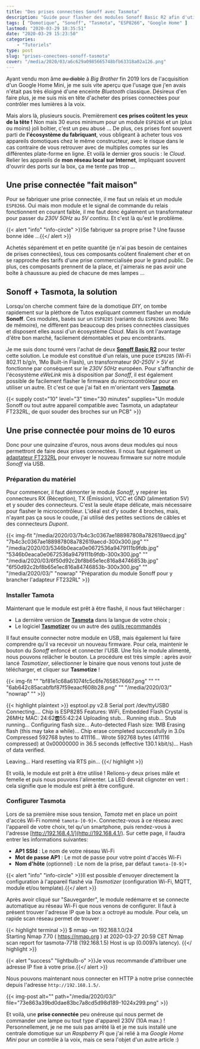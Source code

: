 ```yaml
---
title: "Des prises connectées Sonoff avec Tasmota"
description: "Guide pour flasher des modules Sonoff Basic R2 afin d'utiliser Tamota et obtenir des prises connectées à moins de 10 euros."
tags: [ "Domotique", "Sonoff", "Tasmota", "ESP8266", "Google Home" ]
lastmod: "2020-03-29 18:35:51"
date: "2020-03-29 15:23:50"
categories:
    - "Tutoriels"
type: post
slug: "prises-conectees-sonoff-tasmota"
cover: "/media/2020/03/a6c629a0985665748bfb63318a02a126.png"
---
```


Ayant vendu mon âme ~~au diable~~ à *Big Brother* fin 2019 lors de l'acquisition d'un Google Home Mini, je me suis vite aperçu que l'usage que j'en avais n'était pas très éloigné d'une enceinte *Bluetooth* classique. Désireux d'en faire plus, je me suis mis en tête d'acheter des prises connectées pour contrôler mes lumières à la voix.

<!--more-->

Mais alors là, plusieurs soucis. Premièrement **ces prises coûtent les yeux de la tête !** Non mais 30 euros minimum pour un module `ESP8266` et un (plus ou moins) joli boîtier, c'est un peu abusé ... De plus, ces prises font souvent parti de **l'écosystème du fabriquant**, vous obligeant à acheter tous vos appareils domotiques chez le même constructeur, avec le risque dans le cas contraire de vous retrouver avec de multiples comptes sur les différentes plate-forme en ligne. Et voilà le dernier gros soucis : le *Cloud*. Relier les appareils de **mon réseau local sur Internet**, impliquant souvent d'ouvrir des ports sur la box, ça me tente pas trop ...

## Une prise connectée "fait maison"

Pour se fabriquer une prise connectée, il me faut un relais et un module `ESP8266`. Oui mais mon module et le signal de commande du relais fonctionnent en courant faible, il me faut donc également un transformateur pour passer du *230V 50Hz* au *5V continu*. Et c'est là qu'est le problème.

{{< alert "info" "info-circle" >}}Se fabriquer sa propre prise ? Une fausse bonne idée ...{{</ alert >}}

Achetés séparément et en petite quantité (je n'ai pas besoin de centaines de prises connectées), tous ces composants coûtent finalement cher et on se rapproche des tarifs d'une prise commercialisée pour le grand public. De plus, ces composants prennent de la place, et j'aimerais ne pas avoir une boîte à chaussure au pied de chacune de mes lampes ...

## Sonoff + Tasmota, la solution

Lorsqu'on cherche comment faire de la domotique *DIY*, on tombe rapidement sur la pléthore de Tutos expliquant comment flasher un module **Sonoff**. Ces modules, basés sur un `ESP8285` (variante du `ESP8266` avec 1Mo de mémoire), ne diffèrent pas beaucoup des prises connectées classiques et disposent elles aussi d'un écosystème *Cloud*. Mais ils ont l'avantage d'être bon marché, facilement démontables et peu encombrants.

Je me suis donc tourné vers l'achat de deux **[Sonoff Basic R2](https://www.amazon.fr/gp/product/B082W4ZWLW/)** pour tester cette solution. Le module est constitué d'un relais, une puce `ESP8285` (Wi-Fi 802.11 b/g/n, 1Mo Built-in Flash), un transformateur *90-250V > 5V* et fonctionne par conséquent sur le *230V 50Hz* européen. Pour s'affranchir de l'écosystème *eWeLink* mis à disposition par *Sonoff*, il est également possible de facilement flasher le firmware du microcontrôleur pour en utiliser un autre. Et c'est ce que j'ai fait en m'orientant vers **[Tasmota](https://github.com/arendst/Tasmota)**.

{{< supply cost="10" level="3" time="30 minutes" supplies="Un module Sonoff ou tout autre appareil compatible avec Tasmota, un adaptateur FT232RL, de quoi souder des broches sur un PCB" >}}

## Une prise connectée pour moins de 10 euros

Donc pour une quinzaine d'euros, nous avons deux modules qui nous permettront de faire deux prises connectées. Il nous faut également un [adaptateur FT232RL](https://www.amazon.fr/gp/product/B01N9RZK6I/) pour envoyer le nouveau firmware sur notre module *Sonoff* via USB.

### Préparation du matériel

Pour commencer, il faut démonter le module *Sonoff*, y repérer les connecteurs RX (Réception), TX (Émission), VCC et GND (alimentation 5V) et y souder des connecteurs. C'est la seule étape délicate, mais nécessaire pour flasher le microcontrôleur. L'idéal est d'y souder 4 broches, mais, n'ayant pas ça sous le coude, j'ai utilisé des petites sections de câbles et des connecteurs *Dupont*.

{{< img-fit
    "/media/2020/03/7b4c3c0367ae188987808a782619aecd.jpg" "7b4c3c0367ae188987808a782619aecd-300x300.jpg" ""
    "/media/2020/03/5346b0eaca0e0672536a9479111b9fdb.jpg" "5346b0eaca0e0672536a9479111b9fdb-300x300.jpg" ""
    "/media/2020/03/6f50d92c2bf8b65e1ec816a84746853b.jpg" "6f50d92c2bf8b65e1ec816a84746853b-300x300.jpg" ""
    "/media/2020/03/" "nowrap" "Préparation du module Sonoff pour y brancher l'adapteur FT232RL" >}}

### Installer Tamota

Maintenant que le module est prêt à être flashé, il nous faut télécharger :

- La dernière version de **[Tasmota](https://github.com/arendst/Tasmota/releases)** dans la langue de votre choix ;
- Le logiciel **[Tasmotizer](https://github.com/tasmota/tasmotizer/releases)** ou un autre des [outils recommandés](https://tasmota.github.io/docs/#/installation/Flashing)

Il faut ensuite connecter notre module en USB, mais également lui faire comprendre qu'il va recevoir un nouveau firmware. Pour cela, maintenir le bouton du *Sonoff* enfoncé et connecter l'USB. Une fois le module alimenté, nous pouvons relâcher le bouton. La procédure est très simple : après avoir lancé *Tasmotizer*, sélectionner le binaire que nous venons tout juste de télécharger, et cliquer sur **Tasmotize** !

{{< img-fit
    "" "bf81e1c68a61074fc5c6fe7658576667.png" ""
    "" "6ab642c85acabfbf87f59eaacf608b28.png" ""
    "/media/2020/03/" "nowrap" "" >}}

{{< highlight plaintext >}}
esptool.py v2.8
Serial port /dev/ttyUSB0
Connecting....
Chip is ESP8285
Features: WiFi, Embedded Flash
Crystal is 26MHz
MAC: 24:62:ab:55:42:24
Uploading stub...
Running stub...
Stub running...
Configuring flash size...
Auto-detected Flash size: 1MB
Erasing flash (this may take a while)...
Chip erase completed successfully in 3.0s
Compressed 592768 bytes to 411116...
Wrote 592768 bytes (411116 compressed) at 0x00000000 in 36.5 seconds (effective 130.1 kbit/s)...
Hash of data verified.

Leaving...
Hard resetting via RTS pin...
{{</ highlight >}}

Et voilà, le module est prêt à être utilisé ! Relions-y deux prises mâle et femelle et puis nous pouvons l'alimenter. La LED devrait clignoter en vert : cela signifie que le module est prêt à être configuré.

### Configurer Tasmota

Lors de sa première mise sous tension, *Tamota* met en place un point d'accès Wi-Fi nommé `tamota-[0-9]+`. Connectez-vous à ce réseau avec l'appareil de votre choix, tel qu'un smartphone, puis rendez-vous à l'adresse [http://192.168.4.1/](http://192.168.4.1/). Sur cette page, il faudra entrer les informations suivantes:

- **AP1 SSId** : Le nom de votre réseau Wi-Fi
- **Mot de passe AP1** : Le mot de passe pour votre point d'accès Wi-Fi
- **Nom d'hôte** (optionnel) : Le nom de la prise, par défaut `tamota-[0-9]+`

{{< alert "info" "info-circle" >}}Il est possible d'envoyer directement la configuration à l'appareil flashé via *Tasmotizer* (configuration Wi-Fi, MQTT, module et/ou template).{{</ alert >}}

Après avoir cliqué sur "Sauvegarder", le module redémarre et se connecte automatique au réseau Wi-Fi que nous venons de configurer. Il faut à présent trouver l'adresse IP que la box a octroyé au module. Pour cela, un rapide scan réseau permet de trouver :

{{< highlight terminal >}}
$ nmap -sn 192.168.1.0/24   
Starting Nmap 7.70 ( https://nmap.org ) at 2020-03-27 20:59 CET
Nmap scan report for tasmota-7718 (192.168.1.5)
Host is up (0.0097s latency).
{{</ highlight >}}

{{< alert "success" "lightbulb-o" >}}Je vous recommande d'attribuer une adresse IP fixe à votre prise.{{</ alert >}}

Nous pouvons maintenant nous connecter en HTTP à notre prise connectée depuis l'adresse `http://192.168.1.5/`.

{{< img-post alt="" path="/media/2020/03/" file="73e863a39bd0dae83bc7a8cd5d98d189-1024x299.png" >}}

Et voilà, une **prise connectée** peu onéreuse qui nous permet de commander une lampe ou tout type d'appareil 230V (10A max.) ! Personnellement, je ne me suis pas arrêté là et je me suis installé une centrale domotique sur un *Raspberry Pi* que j'ai relié à ma *Google Home Mini* pour un contrôle à la voix, mais ce sera l'objet d'un autre article :)